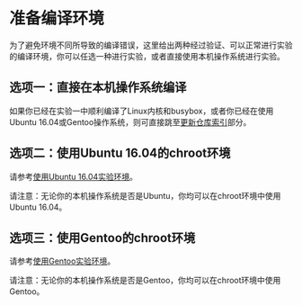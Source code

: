 # 准备编译环境

为了避免环境不同所导致的编译错误，这里给出两种经过验证、可以正常进行实验的编译环境，你可以任选一种进行实验，或者直接使用本机操作系统进行实验。

## 选项一：直接在本机操作系统编译

如果你已经在实验一中顺利编译了Linux内核和busybox，或者你已经在使用Ubuntu 16.04或Gentoo操作系统，则可直接跳至[更新仓库索引](#更新仓库索引)部分。

## 选项二：使用Ubuntu 16.04的chroot环境

请参考[使用Ubuntu 16.04实验环境](ubuntu)。

请注意：无论你的本机操作系统是否是Ubuntu，你均可以在chroot环境中使用Ubuntu 16.04。

## 选项三：使用Gentoo的chroot环境

请参考[使用Gentoo实验环境](gentoo)。

请注意：无论你的本机操作系统是否是Gentoo，你均可以在chroot环境中使用Gentoo。
